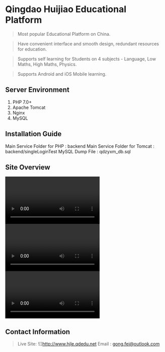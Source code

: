 # Qingdao Huijiao Educational Platform

> Most popular Educational Platform on China. 

> Have convenient interface and smooth design, redundant resources for education.

> Supports self learning for Students on 4 subjects - Language, Low Maths, High Maths, Physics.

> Supports Android and iOS Mobile learning.

## Server Environment

1. PHP 7.0+
2. Apache Tomcat
3. Nginx
4. MySQL

## Installation Guide

Main Service Folder for PHP : backend
Main Service Folder for Tomcat : backend/singleLoginTest
MySQL Dump File : qdzyxm_db.sql

## Site Overview

![](backend/assets/UserGuide0.mp4)
![](backend/assets/UserGuide3.mp4)
![](backend/assets/UserGuide4.mp4)

## Contact Information

> Live Site: ![]http://www.hjle.qdedu.net
> Email : gong.fei@outlook.com
